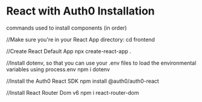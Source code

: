 # React with Auth0 Installation

commands used to install components (in order)

//Make sure you're in your React App directory:
cd frontend

//Create React Default App
npx create-react-app .

//Install dotenv, so that you can use your .env files to load the environmental variables using process.env
npm i dotenv

//Install the Auth0 React SDK
npm install @auth0/auth0-react

//Install React Router Dom v6
npm i react-router-dom
